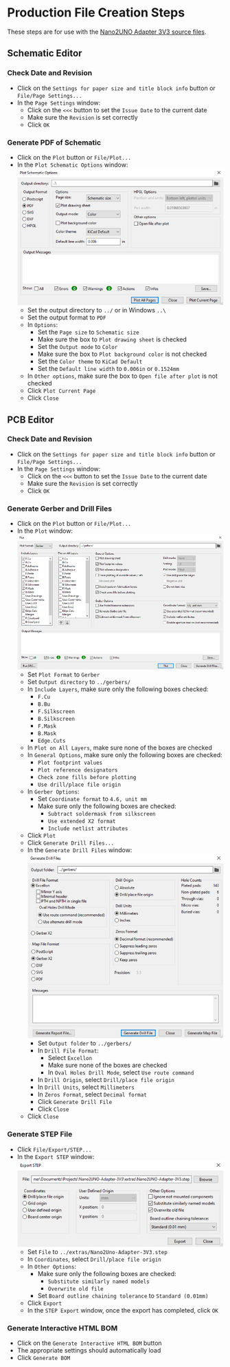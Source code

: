 # Production File Creation Steps
These steps are for use with the [Nano2UNO Adapter 3V3 source files](https://github.com/CMB27/Nano2UNO-Adapter-3V3/tree/main/src).

## Schematic Editor

### Check Date and Revision
- Click on the `Settings for paper size and title block info` button or `File/Page Settings...`
- In the `Page Settings` window:
  - Click on the `<<<` button to set the `Issue Date` to the current date
  - Make sure the `Revision` is set correctly
  - Click `OK`


### Generate PDF of Schematic
- Click on the `Plot` button or `File/Plot...`
- In the `Plot Schematic Options` window:  
  ![Plot Schematic Options](Plot-Schematic-Options.png)
  - Set the output directory to `../` or in Windows `..\`
  - Set the output format to `PDF`
  - In `Options`:
    - Set the `Page size` to `Schematic size`
    - Make sure the box to `Plot drawing sheet` is checked
    - Set the `Output mode` to `Color`
    - Make sure the box to `Plot background color` is not checked
    - Set the `Color theme` to `KiCad Default`
    - Set the `Default line width` to `0.006in` or `0.1524mm`
  - In `Other options`, make sure the box to `Open file after plot` is not checked
  - Click `Plot Current Page`
  - Click `Close`


## PCB Editor

### Check Date and Revision
- Click on the `Settings for paper size and title block info` button or `File/Page Settings...`
- In the `Page Settings` window:
  - Click on the `<<<` button to set the `Issue Date` to the current date
  - Make sure the `Revision` is set correctly
  - Click `OK`

### Generate Gerber and Drill Files
- Click on the `Plot` button or `File/Plot...`
- In the `Plot` window:  
  ![Plot](Plot.png)
  - Set `Plot Format` to `Gerber`
  - Set `Output directory` to `../gerbers/`
  - In `Include Layers`, make sure only the following boxes checked:
    - `F.Cu`
    - `B.Bu`
    - `F.Silkscreen`
    - `B.Silkscreen`
    - `F.Mask`
    - `B.Mask`
    - `Edge.Cuts`
  - In `Plot on All Layers`, make sure none of the boxes are checked
  - In `General Options`, make sure only the following boxes are checked:
    - `Plot footprint values`
    - `Plot reference designators`
    - `Check zone fills before plotting`
    - `Use drill/place file origin`
  - In `Gerber Options`:
    - Set `Coordinate format` to `4.6, unit mm`
    - Make sure only the following boxes are checked:
      - `Subtract soldermask from silkscreen`
      - `Use extended X2 format`
      - `Include netlist attributes`
  - Click `Plot`
  - Click `Generate Drill Files...`
  - In the `Generate Drill Files` window:  
    ![Generate Drill Files](Generate-Drill-Files.png)
    - Set `Output folder` to `../gerbers/`
    - In `Drill File Format`:
      - Select `Excellon`
      - Make sure none of the boxes are checked
      - In `Oval Holes Drill Mode`, select `Use route command`
    - In `Drill Origin`, select `Drill/place file origin`
    - In `Drill Units`, select `Millimeters`
    - In `Zeros Format`, select `Decimal format`
    - Click `Generate Drill File`
    - Click `Close`
  - Click `Close`

### Generate STEP File
- Click `File/Export/STEP...`
- In the `Export STEP` window:  
  ![Export STEP](Export-STEP.png)
  - Set `File` to `../extras/Nano2Uno-Adapter-3V3.step`
  - In `Coordinates`, select `Drill/place file origin`
  - In `Other Options`:
    - Make sure only the following boxes are checked:
      - `Substitute similarly named models`
      - `Overwrite old file`
    - Set `Board outline chaining tolerance` to `Standard (0.01mm)`
  - Click `Export`
  - In the `STEP Export` window, once the export has completed, click `OK`

### Generate Interactive HTML BOM
- Click on the `Generate Interactive HTML BOM` button
- The appropriate settings should automatically load
- Click `Generate BOM`
